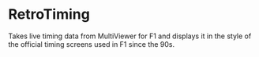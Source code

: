 # RetroTiming
 
Takes live timing data from MultiViewer for F1 and displays it in the style of the official timing screens used in F1 since the 90s.

